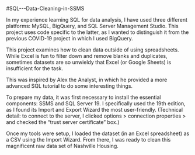 #SQL---Data-Cleaning-in-SSMS

In my experience learning SQL for data analysis, I have used three different platforms: MySQL, BigQuery, and SQL Server Management Studio. This project uses code specific to the latter, as I wanted to distinguish it from the previous COVID-19 project in which I used BigQuery.

This project examines how to clean data outside of using spreadsheets. While Excel is fun to filter down and remove blanks and duplicates, sometimes datasets are so unwieldy that Excel (or Google Sheets) is insufficient for the task.

This was inspired by Alex the Analyst, in which he provided a more advanced SQL tutorial to do some interesting things.

To prepare my data, it was first necessary to install the essential components: SSMS and SQL Server 19. I specifically used the 19th edition, as I found its Import and Export Wizard the most user-friendly. (Technical detail: to connect to the server, I clicked options > connection properties > and checked the “trust server certificate” box.)

Once my tools were setup, I loaded the dataset (in an Excel spreadsheet) as a CSV using the Import Wizard. From there, I was ready to clean this magnificent raw data set of Nashville Housing.
